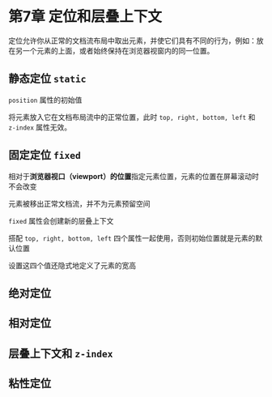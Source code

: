 # 第7章 定位和层叠上下文

定位允许你从正常的文档流布局中取出元素，并使它们具有不同的行为，例如：放在另一个元素的上面，或者始终保持在浏览器视窗内的同一位置。

## 静态定位 `static`

`position` 属性的初始值

将元素放入它在文档布局流中的正常位置，此时 `top, right, bottom, left` 和 `z-index` 属性无效。

## 固定定位 `fixed`

相对于**浏览器视口（viewport）的位置**指定元素位置，元素的位置在屏幕滚动时不会改变

元素被移出正常文档流，并不为元素预留空间

`fixed` 属性会创建新的层叠上下文

搭配 `top, right, bottom, left` 四个属性一起使用，否则初始位置就是元素的默认位置

设置这四个值还隐式地定义了元素的宽高

## 绝对定位

## 相对定位

## 层叠上下文和 `z-index`

## 粘性定位
